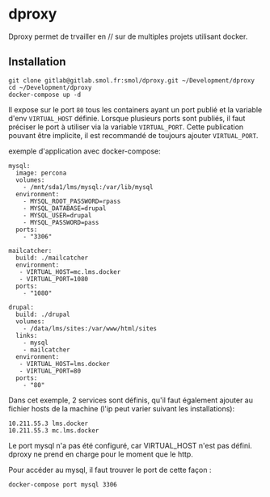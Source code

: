 # dproxy

Dproxy permet de trvailler en // sur de multiples projets utilisant docker.

## Installation

	git clone gitlab@gitlab.smol.fr:smol/dproxy.git ~/Development/dproxy
	cd ~/Development/dproxy
	docker-compose up -d

Il expose sur le port `80` tous les containers ayant un port publié et la variable d'env `VIRTUAL_HOST` définie. Lorsque plusieurs ports sont publiés, il faut préciser le port à utiliser via la variable `VIRTUAL_PORT`. Cette publication pouvant être implicite, il est recommandé de toujours ajouter `VIRTUAL_PORT`.

exemple d'application avec docker-compose: 

	mysql:
	  image: percona
	  volumes:
	    - /mnt/sda1/lms/mysql:/var/lib/mysql
	  environment:
	    - MYSQL_ROOT_PASSWORD=rpass
	    - MYSQL_DATABASE=drupal
	    - MYSQL_USER=drupal
	    - MYSQL_PASSWORD=pass
	  ports:
	    - "3306"
	
	mailcatcher:
	  build: ./mailcatcher
	  environment:
	   - VIRTUAL_HOST=mc.lms.docker
	   - VIRTUAL_PORT=1080
	  ports:
	    - "1080"
	
	drupal:
	  build: ./drupal
	  volumes:
	    - /data/lms/sites:/var/www/html/sites
	  links:
	    - mysql
	    - mailcatcher
	  environment:
	   - VIRTUAL_HOST=lms.docker
	   - VIRTUAL_PORT=80
	  ports:
	    - "80"


Dans cet exemple, 2 services sont définis, qu'il faut également ajouter au fichier hosts de la machine (l'ip peut varier suivant les installations):

	10.211.55.3 lms.docker
	10.211.55.3 mc.lms.docker

Le port mysql n'a pas été configuré, car VIRTUAL_HOST n'est pas défini. dproxy ne prend en charge pour le moment que le http.

Pour accéder au mysql, il faut trouver le port de cette façon :

	docker-compose port mysql 3306
